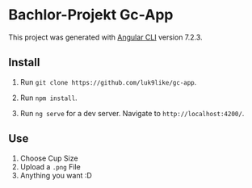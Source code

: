 # Bachlor-Projekt Gc-App

This project was generated with [Angular CLI](https://github.com/angular/angular-cli) version 7.2.3.

## Install

1. Run `git clone https://github.com/luk9like/gc-app`.
2. Run `npm install`.

3. Run `ng serve` for a dev server. Navigate to `http://localhost:4200/`. 


## Use
1. Choose Cup Size
2. Upload a `.png` File
3. Anything you want :D
